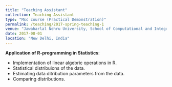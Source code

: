 ```yaml
---
title: "Teaching Assistant"
collection: Teaching Assistant
type: "Msc course (Practical Demonstration)"
permalink: /teaching/2017-spring-teaching-1
venue: "Jawaharlal Nehru University, School of Computational and Integrative Sciences"
date: 2017-08-01
location: "New Delhi, India"
---
```


 **Application of R-programming in Statistics**: 
   - Implementation of linear algebric operations in R. 
   - Statistical distribuions of the data.
   - Estimating data ditribution parameters from the data.
   - Comparing distributions.
   
